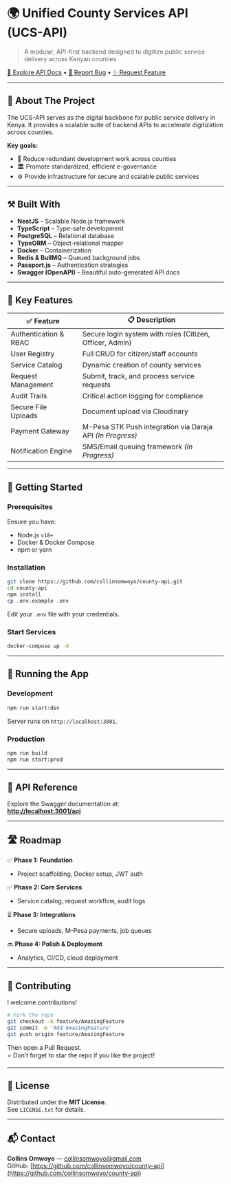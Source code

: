 
# 🌍 Unified County Services API (UCS-API)

> A modular, API-first backend designed to digitize public service delivery across Kenyan counties.

[📘 Explore API Docs](http://localhost:3001/api) • [🐞 Report Bug](https://github.com/collinsomwoyo/county-api/issues) • [✨ Request Feature](https://github.com/collinsomwoyo/county-api/issues)

---

## 🧩 About The Project

The UCS-API serves as the digital backbone for public service delivery in Kenya. It provides a scalable suite of backend APIs to accelerate digitization across counties.

**Key goals:**

- 💼 Reduce redundant development work across counties  
- 🏛 Promote standardized, efficient e-governance  
- ⚙️ Provide infrastructure for secure and scalable public services  

---

## ⚒ Built With

- **NestJS** – Scalable Node.js framework  
- **TypeScript** – Type-safe development  
- **PostgreSQL** – Relational database  
- **TypeORM** – Object-relational mapper  
- **Docker** – Containerization  
- **Redis & BullMQ** – Queued background jobs  
- **Passport.js** – Authentication strategies  
- **Swagger (OpenAPI)** – Beautiful auto-generated API docs  

---

## 🎯 Key Features

| ✅ Feature                | 📋 Description                                                      |
|--------------------------|---------------------------------------------------------------------|
| Authentication & RBAC    | Secure login system with roles (Citizen, Officer, Admin)           |
| User Registry            | Full CRUD for citizen/staff accounts                               |
| Service Catalog          | Dynamic creation of county services                                |
| Request Management       | Submit, track, and process service requests                        |
| Audit Trails             | Critical action logging for compliance                             |
| Secure File Uploads      | Document upload via Cloudinary                                     |
| Payment Gateway          | M-Pesa STK Push integration via Daraja API *(In Progress)*         |
| Notification Engine      | SMS/Email queuing framework *(In Progress)*                        |

---

## 🚀 Getting Started

### Prerequisites

Ensure you have:

- Node.js `v18+`  
- Docker & Docker Compose  
- npm or yarn

### Installation

```bash
git clone https://github.com/collinsomwoyo/county-api.git
cd county-api
npm install
cp .env.example .env
```

Edit your `.env` file with your credentials.

### Start Services

```bash
docker-compose up -d
```

---

## 🧪 Running the App

### Development

```bash
npm run start:dev
```

Server runs on `http://localhost:3001`.

### Production

```bash
npm run build
npm run start:prod
```

---

## 📖 API Reference

Explore the Swagger documentation at:  
**<http://localhost:3001/api>**

---

## 🛣 Roadmap

✅ **Phase 1: Foundation**  

- Project scaffolding, Docker setup, JWT auth  

✅ **Phase 2: Core Services**  

- Service catalog, request workflow, audit logs  

⏳ **Phase 3: Integrations**  

- Secure uploads, M-Pesa payments, job queues  

🔜 **Phase 4: Polish & Deployment**  

- Analytics, CI/CD, cloud deployment

---

## 🤝 Contributing

I welcome contributions!

```bash
# Fork the repo
git checkout -b feature/AmazingFeature
git commit -m 'Add AmazingFeature'
git push origin feature/AmazingFeature
```

Then open a Pull Request.  
⭐ Don’t forget to star the repo if you like the project!

---

## 📄 License

Distributed under the **MIT License**.  
See `LICENSE.txt` for details.

---

## 📬 Contact

**Collins Omwoyo** — [collinsomwoyo@gmail.com](mailto:collinsomwoyo@gmail.com)  
GitHub: [https://github.com/collinsomwoyo/county-api](https://github.com/collinsomwoyo/county-api)

```

